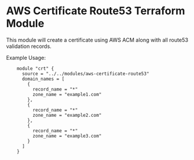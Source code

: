 # AWS Certificate Route53 Terraform Module

This module will create a certificate using AWS ACM along with all route53 validation records.

Example Usage:
```hcl
    module "crt" {
      source = "../../modules/aws-certificate-route53"
      domain_names = [
        {
          record_name = "*"
          zone_name = "example1.com"
        },
        {
          record_name = "*"
          zone_name = "example2.com"
        },
        {
          record_name = "*"
          zone_name = "example3.com"
        }
      ]
    }
``` 
